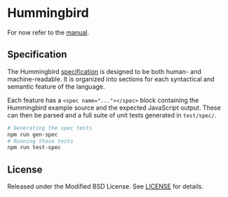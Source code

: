 # Hummingbird

For now refer to the [manual](doc/Manual.md).

## Specification

The Hummingbird [specification](doc/Specification.md) is designed to be both human- and
machine-readable. It is organized into sections for each syntactical and
semantic feature of the language.

Each feature has a `<spec name="..."></spec>` block containing the Hummingbird
example source and the expected JavaScript output. These can then be parsed and
a full suite of unit tests generated in `test/spec/`.

```bash
# Generating the spec tests
npm run gen-spec
# Running those tests
npm run test-spec
```

## License

Released under the Modified BSD License. See [LICENSE](LICENSE) for details.

